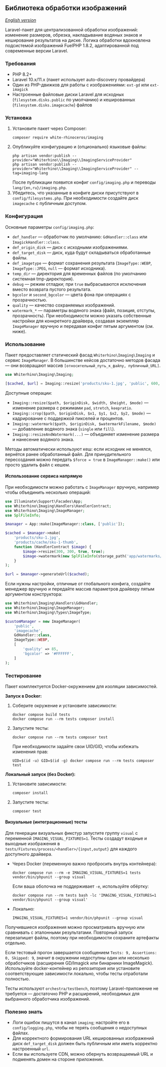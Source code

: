 ## Библиотека обработки изображений

*[English version](README.en.md)*

Laravel-пакет для централизованной обработки изображений: изменение размеров, обрезка, накладывание водяных знаков и кеширование результатов на диске. Логика обработки вдохновлена подсистемой изображений FuelPHP 1.8.2, адаптированной под современные версии Laravel.

### Требования
- PHP 8.2+
- Laravel 10.x/11.x (пакет использует auto-discovery провайдера)
- Один из PHP-движков для работы с изображениями: `ext-gd` или `ext-imagick`
- Настроенные файловые диски Laravel для исходных (`filesystem.disks.public` по умолчанию) и кешированных (`filesystem.disks.imagecache`) файлов

### Установка
1. Установите пакет через Composer:
   ```shell
   composer require white-rhinoceros/imaging
   ```
2. Опубликуйте конфигурацию и (опционально) языковые файлы:
   ```shell
   php artisan vendor:publish --provider="Whiterhino\\Imaging\\ImagingServiceProvider"
   php artisan vendor:publish --provider="Whiterhino\\Imaging\\ImagingServiceProvider" --tag=imaging-lang
   ```
   После публикации появится конфиг `config/imaging.php` и переводы `lang/{en,ru}/imaging.php`.
3. Убедитесь, что указанные в конфиге диски присутствуют в `config/filesystems.php`. При необходимости создайте диск `imagecache` с публичным доступом.

### Конфигурация
Основные параметры `config/imaging.php`:
- `def_handler` — обработчик по умолчанию: `GdHandler::class` или `ImagickHandler::class`.
- `def_origin_disk` — диск с исходными изображениями.
- `def_target_disk` — диск, куда будут складываться обработанные файлы.
- `def_imagetype` — формат сохранения результата (`ImageType::WEBP`, `ImageType::JPEG`, `null` — формат исходника).
- `temp_dir` — директория для временных файлов (по умолчанию системная tmp-директория).
- `debug` — режим отладки; при `true` выбрасываются исключения вместо возврата пустого результата.
- `bgcolor` и `second_bgcolor` — цвета фона при операциях с прозрачностью.
- `quality` — качество сохраняемых изображений.
- `watermark_*` — параметры водяного знака (файл, позиция, отступы, прозрачность).
При необходимости можно указать собственные настройки для конкретного драйвера, создавая экземпляр `ImageManager` вручную и передавая конфиг пятым аргументом (см. ниже).

### Использование
Пакет предоставляет статический фасад `Whiterhino\Imaging\Imaging` и сервис `ImageManager`. В большинстве кейсов достаточно методов фасада — они возвращают массив `[относительный_путь_к_файлу, публичный_URL]`.

```php
use Whiterhino\Imaging\Imaging;

[$cached, $url] = Imaging::resize('products/sku-1.jpg', 'public', 600, 400, Imaging::RESIZE_MODE_KEEPRATIO);
```

Доступные операции:
- `Imaging::resize($path, $originDisk, $width, $height, $mode)` — изменение размера с режимами `pad`, `stretch`, `keepratio`.
- `Imaging::crop($path, $originDisk, $x1, $y1, $x2, $y2, $mode)` — кадрирование с поддержкой пикселей и процентов.
- `Imaging::watermark($path, $originDisk, $watermarkFilename, $mode)` — добавление водяного знака (`single` или `fill`).
- `Imaging::resizeAndWatermark(...)` — объединяет изменение размера и нанесение водяного знака.

Методы автоматически используют кеш: если исходник не менялся, вернётся ранее обработанный файл. Для принудительного пересоздания можно передать `$force = true` в `ImageManager::make()` или просто удалить файл с кешем.

#### Использование сервиса напрямую
При необходимости можно работать с `ImageManager` вручную, например чтобы объединить несколько операций:

```php
use Illuminate\Support\Facades\App;
use Whiterhino\Imaging\Handlers\HandlerContract;
use Whiterhino\Imaging\ImageManager;
use SplFileInfo;

$manager = App::make(ImageManager::class, ['public']);

$cached = $manager->make(
    'products/sku-1.jpg',
    'products/cache/sku-1-thumb',
    function (HandlerContract $image) {
        $image->resize(300, 300, true, true);
        $image->watermark(new SplFileInfo(storage_path('app/watermarks/default.png')));
    }
);

$url = $manager->generateUrl($cached);
```

Если нужны настройки, отличные от глобального конфига, создайте менеджер вручную и передайте массив параметров драйверу пятым аргументом конструктора:

```php
use Whiterhino\Imaging\Handlers\GdHandler;
use Whiterhino\Imaging\ImageManager;
use Whiterhino\Imaging\Types\ImageType;

$customManager = new ImageManager(
    'public',
    'imagecache',
    GdHandler::class,
    ImageType::WEBP,
    [
        'quality' => 85,
        'bgcolor' => '#FFFFFF',
    ]
);
```

### Тестирование
Пакет комплектуется Docker-окружением для изоляции зависимостей.

**Запуск в Docker:**
1. Соберите окружение и установите зависимости:
   ```shell
   docker compose build tests
   docker compose run --rm tests composer install
   ```
2. Запустите тесты:
   ```shell
   docker compose run --rm tests composer test
   ```
   При необходимости задайте свои UID/GID, чтобы избежать изменения прав:
   ```shell
   UID=$(id -u) GID=$(id -g) docker compose run --rm tests composer test
   ```

**Локальный запуск (без Docker):**
1. Установите зависимости:
   ```shell
   composer install
   ```
2. Запустите тесты:
   ```shell
   composer test
   ```

#### Визуальные (интеграционные) тесты
Для генерации визуальных фикстур запустите группу `visual` с переменной `IMAGING_VISUAL_FIXTURES=1`. Тесты создадут входные и выходные изображения в `tests/Fixtures/process/<handler>/{input,output}` для каждого доступного драйвера.

- Через Docker (переменную важно пробросить внутрь контейнера):
  ```shell
  docker compose run --rm -e IMAGING_VISUAL_FIXTURES=1 tests vendor/bin/phpunit --group visual
  ```
  Если ваша оболочка не поддерживает `-e`, используйте обёртку:
  ```shell
  docker compose run --rm tests bash -lc 'IMAGING_VISUAL_FIXTURES=1 vendor/bin/phpunit --group visual'
  ```
- Локально:
  ```shell
  IMAGING_VISUAL_FIXTURES=1 vendor/bin/phpunit --group visual
  ```

Получившиеся изображения можно просматривать вручную или сравнивать с эталонными результатами. Повторный запуск перезапишет файлы, поэтому при необходимости сохраните артефакты отдельно.

Если тестовый прогон завершается сообщением `Tests: 9, Assertions: 0, Skipped: 9`, значит в окружении недоступны один или несколько обработчиков (расширения GD/Imagick или бинарники ImageMagick). Используйте docker-контейнер из репозитория или установите соответствующие зависимости локально, чтобы тесты отработали полностью.

Тесты используют `orchestra/testbench`, поэтому Laravel-приложение не требуется — достаточно PHP и расширений, необходимых для выбранного обработчика изображений.

### Полезно знать
- Логи ошибок пишутся в канал `imaging`; настройте его в `config/logging.php`, чтобы не терять сообщения о недоступных файлах.
- Для корректного формирования URL кешированных изображений диск `def_target_disk` должен быть публичным или иметь корректно настроенный `url`.
- Если вы используете CDN, можно обернуть возвращаемый URL и подменять домен на стороне приложения.
